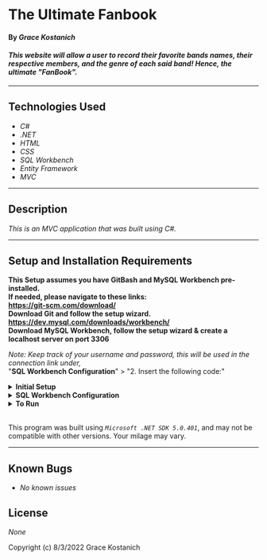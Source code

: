 # The Ultimate Fanbook

#### By _**Grace Kostanich**_  

#### _This website will allow a user to record their favorite bands names, their respective members, and the genre of each said band! Hence, the ultimate "FanBook"._  

---


## Technologies Used

* _C#_
* _.NET_
* _HTML_
* _CSS_
* _SQL Workbench_
* _Entity Framework_
* _MVC_

---
## Description

_This is an MVC application that was built using C#._

---
## Setup and Installation Requirements
**This Setup assumes you have GitBash and MySQL Workbench pre-installed.   
If needed, please navigate to these links:  
https://git-scm.com/download/  
Download Git and follow the setup wizard.  
https://dev.mysql.com/downloads/workbench/  
Download MySQL Workbench, follow the setup wizard & create a localhost server on port 3306**


*Note: Keep track of your username and password, this will be used in the connection link under,*  
"**SQL Workbench Configuration**" > "2. Insert the following code:"

<details>
<summary><strong>Initial Setup</strong></summary>
<ol>
<li>Copy the git repository url: https://github.com/User8240/FanBook.git
<li>Open a terminal and navigate to your Desktop with <strong>cd</strong> command
<li>Run,   
<strong>$ git clone https://github.com/User8240/FanBook.git</strong>
<li>In the terminal, navigate into the root directory of the cloned project folder "FanBook.Solution".
<li>Navigate to the projects root directory, "FanBook".
<li>Move onto "SQL Workbench Configuration" instructions below to build the necessary database.
<br>
</details>

<details>
<summary><strong>SQL Workbench Configuration</strong></summary>
<ol>
<li>Create an appsetting.json file in the "FanBook" directory  
   <pre>FanBook.Solution
   └── FanBook
    └── appsetting.json</pre>
<li> Insert the following code: <br>

<pre>{
  "ConnectionStrings": {
    "DefaultConnection": "Server=localhost;Port=3306;database=fan_book;uid=[YOUR-USERNAME-HERE];pwd=[YOUR-PASSWORD-HERE];"
  }
}</pre>
<small>*Note: you must include your password in the code block section labeled "YOUR-PASSWORD-HERE".</small><br>
<small>**Note: you must include your username in the code block section labeled "YOUR-USERNAME-HERE".</small><br>
<small>***Note: if you plan to push this cloned project to a public-facing repository, remember to add the appsettings.json file to your .gitignore before doing so.</small>

<li>In root directory of project folder "FanBook", run  
<strong>$ dotnet ef migrations add restoreDatabase</strong>
<li>Then run <strong>$ dotnet ef database update</strong>

<ol> 
  <li>Open SQL Workbench.
  <li>Navigate to "fan_book" schema.
  <li>Click the drop down, select "Tables" drop down.
  <li>Verify the tables, you should see <strong>bands</strong>, <strong>members</strong>, <strong>genres</strong>, <strong>bandmember</strong>, & <strong>bandgenre</strong>.
  
</details>

<details>
<summary><strong>To Run</strong></summary>
Navigate to:  
   <pre>FanBook.Solution
   └── <strong>FanBook</strong></pre>

Run ```$ dotnet restore``` in the terminal.<br>
Run ```$ dotnet run``` in the terminal.
</details>
<br>

This program was built using *`Microsoft .NET SDK 5.0.401`*, and may not be compatible with other versions. Your milage may vary.

---
## Known Bugs

* _No known issues_

## License

_None_

Copyright (c) 8/3/2022 Grace Kostanich 